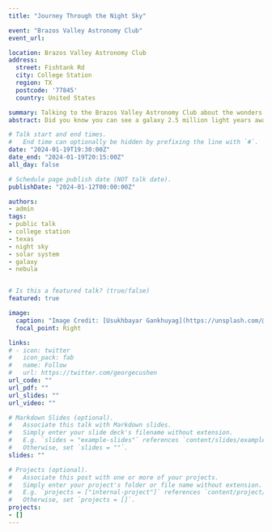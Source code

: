 ```yaml
---
title: "Journey Through the Night Sky"

event: "Brazos Valley Astronomy Club"
event_url: 

location: Brazos Valley Astronomy Club
address:
  street: Fishtank Rd
  city: College Station
  region: TX
  postcode: '77845'
  country: United States

summary: Talking to the Brazos Valley Astronomy Club about the wonders of the night sky, told as a journey through history.
abstract: Did you know you can see a galaxy 2.5 million light years away with your unaided eye? Craters on the Moon with binoculars? The red glow of stars forming from their birth clouds? Countless wonders await you any clear night. The first step towards being an astronomer is to simply look up and ask, “What is that?” Tonight we will answer that question, exploring the night sky with all the tools available to us from our unaided eyes to telescopes available to amateurs everywhere.  

# Talk start and end times.
#   End time can optionally be hidden by prefixing the line with `#`.
date: "2024-01-19T19:30:00Z"
date_end: "2024-01-19T20:15:00Z"
all_day: false

# Schedule page publish date (NOT talk date).
publishDate: "2024-01-12T00:00:00Z"

authors: 
- admin
tags: 
- public talk
- college station
- texas
- night sky
- solar system
- galaxy
- nebula


# Is this a featured talk? (true/false)
featured: true

image:
  caption: "Image Credit: [Usukhbayar Gankhuyag](https://unsplash.com/@usukbayer)"
  focal_point: Right

links:
# - icon: twitter
#   icon_pack: fab
#   name: Follow
#   url: https://twitter.com/georgecushen
url_code: ""
url_pdf: ""
url_slides: ""
url_video: ""

# Markdown Slides (optional).
#   Associate this talk with Markdown slides.
#   Simply enter your slide deck's filename without extension.
#   E.g. `slides = "example-slides"` references `content/slides/example-slides.md`.
#   Otherwise, set `slides = ""`.
slides: ""

# Projects (optional).
#   Associate this post with one or more of your projects.
#   Simply enter your project's folder or file name without extension.
#   E.g. `projects = ["internal-project"]` references `content/project/deep-learning/index.md`.
#   Otherwise, set `projects = []`.
projects:
- []
---
```


<!-- {{% callout note %}}
Click on the **Slides** button above to view the built-in slides feature.
{{% /callout %}}

Slides can be added in a few ways:

- **Create** slides using Wowchemy's [*Slides*](https://wowchemy.com/docs/managing-content/#create-slides) feature and link using `slides` parameter in the front matter of the talk file
- **Upload** an existing slide deck to `static/` and link using `url_slides` parameter in the front matter of the talk file
- **Embed** your slides (e.g. Google Slides) or presentation video on this page using [shortcodes](https://wowchemy.com/docs/writing-markdown-latex/).

Further event details, including [page elements](https://wowchemy.com/docs/writing-markdown-latex/) such as image galleries, can be added to the body of this page. -->
